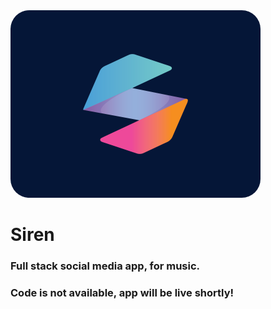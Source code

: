 <img style="border-radius: 30px" src="./logo/siren_logo.jpg" alt="siren" width="400"/>

<h1>Siren</h1>

<h3>Full stack social media app, for music.</h3>

<h3>Code is not available, app will be live shortly!</h3>

